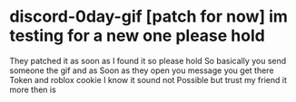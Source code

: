 # discord-0day-gif [patch for now] im testing for a new one please hold
They patched it as soon as I found it so please hold
So basically you send someone the gif and as 
Soon as they open you message you get there 
Token and roblox cookie I know it sound not 
Possible but trust my friend it more then is
